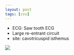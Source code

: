```yaml
---
layout: post
tags: [cvs]
---
```


- ECG: Saw tooth ECG
- Large re-entrant circuit
- site: cavotricuspid isthemus


![](https://www.proacls.com/wiki/wp-content/uploads/2018/10/atrial-flutter-ecg.jpg)
